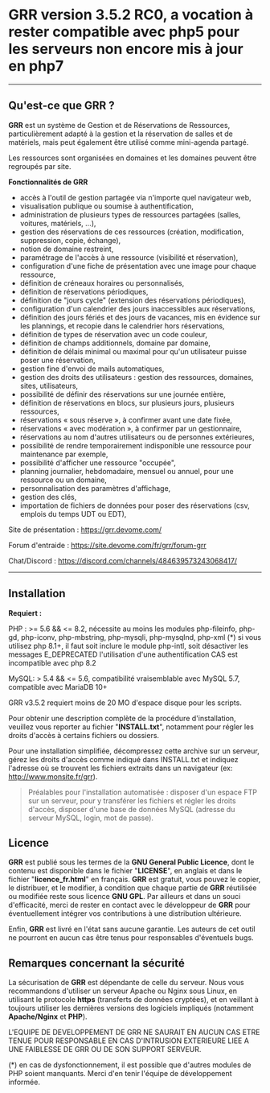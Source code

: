 GRR
version 3.5.2 RC0, a vocation à rester compatible avec php5 pour les serveurs non encore mis à jour en php7
===================

-------------------
Qu'est-ce que GRR ?
-------------------

**GRR** est un système de Gestion et de Réservations de Ressources, particulièrement adapté à la gestion et la 
réservation de salles et de matériels, mais peut également être utilisé comme mini-agenda partagé.

Les ressources sont organisées en domaines et les domaines peuvent être regroupés par site.

**Fonctionnalités de GRR**

* accès à l'outil de gestion partagée via n'importe quel navigateur web,
* visualisation publique ou soumise à authentification,
* administration de plusieurs types de ressources partagées (salles, voitures, matériels, ...),
* gestion des réservations de ces ressources (création, modification, suppression, copie, échange),
* notion de domaine restreint,
* paramétrage de l'accès à une ressource (visibilité et réservation),
* configuration d'une fiche de présentation avec une image pour chaque ressource,
* définition de créneaux horaires ou personnalisés,
* définition de réservations périodiques,
* définition de "jours cycle" (extension des réservations périodiques),
* configuration d'un calendrier des jours inaccessibles aux réservations,
* définition des jours fériés et des jours de vacances, mis en évidence sur les plannings, et recopie dans le calendrier hors réservations,
* définition de types de réservation avec un code couleur,
* définition de champs additionnels, domaine par domaine,
* définition de délais minimal ou maximal pour qu'un utilisateur puisse poser une réservation,
* gestion fine d'envoi de mails automatiques,
* gestion des droits des utilisateurs : gestion des ressources, domaines, sites, utilisateurs,
* possibilité de définir des réservations sur une journée entière,
* définition de réservations en blocs, sur plusieurs jours, plusieurs ressources,
* réservations « sous réserve », à confirmer avant une date fixée,
* réservations « avec modération », à confirmer par un gestionnaire,
* réservations au nom d'autres utilisateurs ou de personnes extérieures,
* possibilité de rendre temporairement indisponible une ressource pour maintenance par exemple,
* possibilité d'afficher une ressource "occupée",
* planning journalier, hebdomadaire, mensuel ou annuel, pour une ressource ou un domaine,
* personnalisation des paramètres d'affichage,
* gestion des clés,
* importation de fichiers de données pour poser des réservations (csv, emplois du temps UDT ou EDT),


Site de présentation : https://grr.devome.com/

Forum d'entraide : https://site.devome.com/fr/grr/forum-grr

Chat/Discord : https://discord.com/channels/484639573243068417/

-------------
Installation
-------------

**Requiert :**

PHP : >= 5.6 && <= 8.2, nécessite au moins les modules php-fileinfo, php-gd, php-iconv, php-mbstring, php-mysqli, php-mysqlnd, php-xml (*)
si vous utilisez php 8.1+, il faut soit inclure le module php-intl, soit désactiver les messages E_DEPRECATED
l'utilisation d'une authentification CAS est incompatible avec php 8.2

MySQL: > 5.4 && <= 5.6, compatibilité vraisemblable avec MySQL 5.7, compatible avec MariaDB 10+

GRR v3.5.2 requiert moins de 20 MO d'espace disque pour les scripts.

Pour obtenir une description complète de la procédure d'installation, veuillez vous reporter au fichier "**INSTALL.txt**", notamment pour régler les droits d'accès à certains fichiers ou dossiers.

Pour une installation simplifiée, décompressez cette archive sur un serveur, gérez les droits d'accès comme indiqué dans INSTALL.txt et indiquez l'adresse où se trouvent les fichiers extraits dans un navigateur (ex: http://www.monsite.fr/grr).

>Préalables pour l'installation automatisée :
>disposer d'un espace FTP sur un serveur, pour y transférer les fichiers et régler les droits d'accès,
>disposer d'une base de données MySQL (adresse du serveur MySQL, login, mot de passe).

Licence
-------------
**GRR** est publié sous les termes de la **GNU General Public Licence**, dont le contenu est disponible dans le fichier "**LICENSE**", en anglais et dans le fichier "**licence_fr.html**" en français. **GRR** est gratuit, vous pouvez le copier, le distribuer, et le modifier, à condition que chaque partie de **GRR** réutilisée ou modifiée reste sous licence **GNU GPL**. Par ailleurs et dans un souci d'efficacité, merci de rester en contact avec le développeur de **GRR** pour éventuellement intégrer vos contributions à une distribution ultérieure.

Enfin, **GRR** est livré en l'état sans aucune garantie. Les auteurs de cet outil ne pourront en aucun cas être tenus pour responsables d'éventuels bugs.


Remarques concernant la sécurité
-------------------

La sécurisation de **GRR** est dépendante de celle du serveur. Nous vous recommandons d'utiliser un serveur Apache ou Nginx sous Linux, en utilisant le protocole **https** (transferts de données cryptées), et en veillant à toujours utiliser les dernières versions des logiciels impliqués (notamment **Apache/Nginx** et **PHP**).

L'EQUIPE DE DEVELOPPEMENT DE GRR NE SAURAIT EN AUCUN CAS ETRE TENUE POUR RESPONSABLE EN CAS D'INTRUSION EXTERIEURE LIEE A UNE FAIBLESSE DE GRR OU DE SON SUPPORT SERVEUR.

(*) en cas de dysfonctionnement, il est possible que d'autres modules de PHP soient manquants. Merci d'en tenir l'équipe de développement informée.

